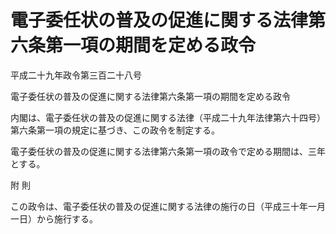 # 電子委任状の普及の促進に関する法律第六条第一項の期間を定める政令

平成二十九年政令第三百二十八号

電子委任状の普及の促進に関する法律第六条第一項の期間を定める政令

内閣は、電子委任状の普及の促進に関する法律（平成二十九年法律第六十四号）第六条第一項の規定に基づき、この政令を制定する。

電子委任状の普及の促進に関する法律第六条第一項の政令で定める期間は、三年とする。

附 則

この政令は、電子委任状の普及の促進に関する法律の施行の日（平成三十年一月一日）から施行する。
